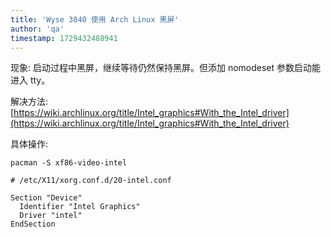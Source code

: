```yaml
---
title: 'Wyse 3040 使用 Arch Linux 黑屏'
author: 'qa'
timestamp: 1729432488941
---
```


现象: 启动过程中黑屏，继续等待仍然保持黑屏。但添加 nomodeset 参数启动能进入 tty。

解决方法: [https://wiki.archlinux.org/title/Intel_graphics#With_the_Intel_driver](https://wiki.archlinux.org/title/Intel_graphics#With_the_Intel_driver)

具体操作:

```shell
pacman -S xf86-video-intel
```

```shell
# /etc/X11/xorg.conf.d/20-intel.conf

Section "Device"
  Identifier "Intel Graphics"
  Driver "intel"
EndSection
```